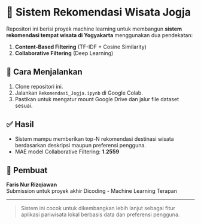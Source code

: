
# 📍 Sistem Rekomendasi Wisata Jogja

Repositori ini berisi proyek machine learning untuk membangun **sistem rekomendasi tempat wisata di Yogyakarta** menggunakan dua pendekatan:

1. **Content-Based Filtering** (TF-IDF + Cosine Similarity)
2. **Collaborative Filtering** (Deep Learning)

## 🚀 Cara Menjalankan
1. Clone repositori ini.
2. Jalankan `Rekomendasi_Jogja.ipynb` di Google Colab.
3. Pastikan untuk mengatur mount Google Drive dan jalur file dataset sesuai.

## ✅ Hasil
- Sistem mampu memberikan top-N rekomendasi destinasi wisata berdasarkan deskripsi maupun preferensi pengguna.
- MAE model Collaborative Filtering: **1.2559**

## 🧠 Pembuat
**Faris Nur Rizqiawan**  
Submission untuk proyek akhir Dicoding - Machine Learning Terapan

---

> Sistem ini cocok untuk dikembangkan lebih lanjut sebagai fitur aplikasi pariwisata lokal berbasis data dan preferensi pengguna.
